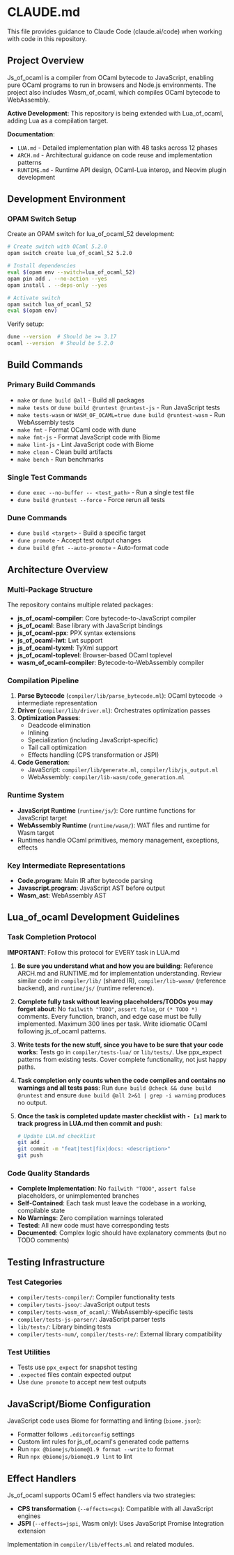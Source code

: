 # CLAUDE.md

This file provides guidance to Claude Code (claude.ai/code) when working with code in this repository.

## Project Overview

Js_of_ocaml is a compiler from OCaml bytecode to JavaScript, enabling pure OCaml programs to run in browsers and Node.js environments. The project also includes Wasm_of_ocaml, which compiles OCaml bytecode to WebAssembly.

**Active Development**: This repository is being extended with Lua_of_ocaml, adding Lua as a compilation target.

**Documentation**:
- `LUA.md` - Detailed implementation plan with 48 tasks across 12 phases
- `ARCH.md` - Architectural guidance on code reuse and implementation patterns
- `RUNTIME.md` - Runtime API design, OCaml-Lua interop, and Neovim plugin development

## Development Environment

### OPAM Switch Setup

Create an OPAM switch for lua_of_ocaml_52 development:

```bash
# Create switch with OCaml 5.2.0
opam switch create lua_of_ocaml_52 5.2.0

# Install dependencies
eval $(opam env --switch=lua_of_ocaml_52)
opam pin add . --no-action --yes
opam install . --deps-only --yes

# Activate switch
opam switch lua_of_ocaml_52
eval $(opam env)
```

Verify setup:
```bash
dune --version  # Should be >= 3.17
ocaml --version  # Should be 5.2.0
```

## Build Commands

### Primary Build Commands
- `make` or `dune build @all` - Build all packages
- `make tests` or `dune build @runtest @runtest-js` - Run JavaScript tests
- `make tests-wasm` or `WASM_OF_OCAML=true dune build @runtest-wasm` - Run WebAssembly tests
- `make fmt` - Format OCaml code with dune
- `make fmt-js` - Format JavaScript code with Biome
- `make lint-js` - Lint JavaScript code with Biome
- `make clean` - Clean build artifacts
- `make bench` - Run benchmarks

### Single Test Commands
- `dune exec --no-buffer -- <test_path>` - Run a single test file
- `dune build @runtest --force` - Force rerun all tests

### Dune Commands
- `dune build <target>` - Build a specific target
- `dune promote` - Accept test output changes
- `dune build @fmt --auto-promote` - Auto-format code

## Architecture Overview

### Multi-Package Structure
The repository contains multiple related packages:
- **js_of_ocaml-compiler**: Core bytecode-to-JavaScript compiler
- **js_of_ocaml**: Base library with JavaScript bindings
- **js_of_ocaml-ppx**: PPX syntax extensions
- **js_of_ocaml-lwt**: Lwt support
- **js_of_ocaml-tyxml**: TyXml support
- **js_of_ocaml-toplevel**: Browser-based OCaml toplevel
- **wasm_of_ocaml-compiler**: Bytecode-to-WebAssembly compiler

### Compilation Pipeline
1. **Parse Bytecode** (`compiler/lib/parse_bytecode.ml`): OCaml bytecode → intermediate representation
2. **Driver** (`compiler/lib/driver.ml`): Orchestrates optimization passes
3. **Optimization Passes**:
   - Deadcode elimination
   - Inlining
   - Specialization (including JavaScript-specific)
   - Tail call optimization
   - Effects handling (CPS transformation or JSPI)
4. **Code Generation**:
   - JavaScript: `compiler/lib/generate.ml`, `compiler/lib/js_output.ml`
   - WebAssembly: `compiler/lib-wasm/code_generation.ml`

### Runtime System
- **JavaScript Runtime** (`runtime/js/`): Core runtime functions for JavaScript target
- **WebAssembly Runtime** (`runtime/wasm/`): WAT files and runtime for Wasm target
- Runtimes handle OCaml primitives, memory management, exceptions, effects

### Key Intermediate Representations
- **Code.program**: Main IR after bytecode parsing
- **Javascript.program**: JavaScript AST before output
- **Wasm_ast**: WebAssembly AST

## Lua_of_ocaml Development Guidelines

### Task Completion Protocol

**IMPORTANT**: Follow this protocol for EVERY task in LUA.md

1. **Be sure you understand what and how you are building**: Reference ARCH.md and RUNTIME.md for implementation understanding. Review similar code in `compiler/lib/` (shared IR), `compiler/lib-wasm/` (reference backend), and `runtime/js/` (runtime reference).

2. **Complete fully task without leaving placeholders/TODOs you may forget about**: No `failwith "TODO"`, `assert false`, or `(* TODO *)` comments. Every function, branch, and edge case must be fully implemented. Maximum 300 lines per task. Write idiomatic OCaml following js_of_ocaml patterns.

3. **Write tests for the new stuff, since you have to be sure that your code works**: Tests go in `compiler/tests-lua/` or `lib/tests/`. Use ppx_expect patterns from existing tests. Cover complete functionality, not just happy paths.

4. **Task completion only counts when the code compiles and contains no warnings and all tests pass**: Run `dune build @check && dune build @runtest` and ensure `dune build @all 2>&1 | grep -i warning` produces no output.

5. **Once the task is completed update master checklist with `- [x]` mark to track progress in LUA.md then commit and push**:
   ```bash
   # Update LUA.md checklist
   git add .
   git commit -m "feat|test|fix|docs: <description>"
   git push
   ```

### Code Quality Standards
- **Complete Implementation**: No `failwith "TODO"`, `assert false` placeholders, or unimplemented branches
- **Self-Contained**: Each task must leave the codebase in a working, compilable state
- **No Warnings**: Zero compilation warnings tolerated
- **Tested**: All new code must have corresponding tests
- **Documented**: Complex logic should have explanatory comments (but no TODO comments)

## Testing Infrastructure

### Test Categories
- `compiler/tests-compiler/`: Compiler functionality tests
- `compiler/tests-jsoo/`: JavaScript output tests
- `compiler/tests-wasm_of_ocaml/`: WebAssembly-specific tests
- `compiler/tests-js-parser/`: JavaScript parser tests
- `lib/tests/`: Library binding tests
- `compiler/tests-num/`, `compiler/tests-re/`: External library compatibility

### Test Utilities
- Tests use `ppx_expect` for snapshot testing
- `.expected` files contain expected output
- Use `dune promote` to accept new test outputs

## JavaScript/Biome Configuration

JavaScript code uses Biome for formatting and linting (`biome.json`):
- Formatter follows `.editorconfig` settings
- Custom lint rules for js_of_ocaml's generated code patterns
- Run `npx @biomejs/biome@1.9 format --write` to format
- Run `npx @biomejs/biome@1.9 lint` to lint

## Effect Handlers

Js_of_ocaml supports OCaml 5 effect handlers via two strategies:
- **CPS transformation** (`--effects=cps`): Compatible with all JavaScript engines
- **JSPI** (`--effects=jspi`, Wasm only): Uses JavaScript Promise Integration extension

Implementation in `compiler/lib/effects.ml` and related modules.

